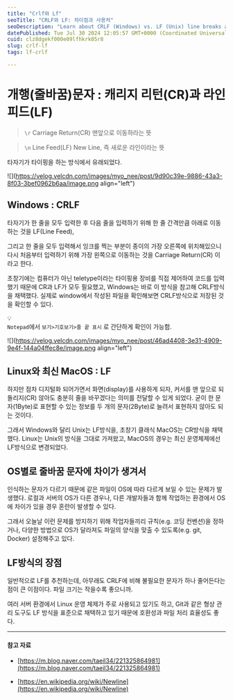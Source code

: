 ```yaml
---
title: "Crlf와 Lf"
seoTitle: "CRLF와 LF: 차이점과 사용처"
seoDescription: "Learn about CRLF (Windows) vs. LF (Unix) line breaks and their efficiency and compatibility benefits across operating systems"
datePublished: Tue Jul 30 2024 12:05:57 GMT+0000 (Coordinated Universal Time)
cuid: clz8dgekf000e09lfhkrk05r8
slug: crlf-lf
tags: lf-crlf

---
```


# 개행(줄바꿈)문자 : 캐리지 리턴(CR)과 라인 피드(LF)

> `\r` Carriage Return(CR) 맨앞으로 이동하라는 뜻

> `\n` Line Feed(LF) New Line, 즉 새로운 라인이라는 뜻

타자기가 타이핑을 하는 방식에서 유래되었다.

![](https://velog.velcdn.com/images/myo_nee/post/9d90c39e-9886-43a3-8f03-3bef0962b6aa/image.png align="left")

## Windows : CRLF

타자기가 한 줄을 모두 입력한 후 다음 줄을 입력하기 위해 한 줄 간격만큼 아래로 이동하는 것을 LF(Line Feed),

그리고 한 줄을 모두 입력해서 잉크를 찍는 부분이 종이의 가장 오른쪽에 위치해있으니 다시 처음부터 입력하기 위해 가장 왼쪽으로 이동하는 것을 Carriage Return(CR) 이라고 한다.

초창기에는 컴퓨터가 아닌 teletype이라는 타이핑용 장비를 직접 제어하여 코드를 입력했기 때문에 CR과 LF가 모두 필요했고, Windows는 바로 이 방식을 참고해 CRLF방식을 채택했다. 실제로 window에서 작성된 파일을 확인해보면 CRLF방식으로 저장된 것을 확인할 수 있다.

<div data-node-type="callout">
<div data-node-type="callout-emoji">💡</div>
<div data-node-type="callout-text"><code>Notepad</code>에서 <code>보기&gt;기호보기&gt;줄 끝 표시</code> 로 간단하게 확인이 가능함.</div>
</div>

![](https://velog.velcdn.com/images/myo_nee/post/46ad4408-3e31-4909-9e4f-144a04ffec8e/image.png align="left")

## Linux와 최신 MacOS : LF

하지만 점차 디지털화 되어가면서 화면(display)를 사용하게 되자, 커서를 맨 앞으로 되돌리지(CR) 않아도 충분히 줄을 바꾸겠다는 의미를 전달할 수 있게 되었다. 굳이 한 문자(1Byte)로 표현할 수 있는 정보를 두 개의 문자(2Byte)로 늘려서 표현하지 않아도 되는 것이다.

그래서 Windows와 달리 Unix는 LF방식을, 초창기 클래식 MacOS는 CR방식을 채택했다. Linux는 Unix의 방식을 그대로 가져왔고, MacOS의 경우는 최신 운영체제에선 LF방식으로 변경되었다.

## OS별로 줄바꿈 문자에 차이가 생겨서

인식하는 문자가 다르기 때문에 같은 파일이 OS에 따라 다르게 보일 수 있는 문제가 발생했다. 로컬과 서버의 OS가 다른 경우나, 다른 개발자들과 함께 작업하는 환경에서 OS에 차이가 있을 경우 혼란이 발생할 수 있다.

그래서 오늘날 이런 문제를 방지하기 위해 작업자들끼리 규칙(e.g. 코딩 컨벤션)을 정하거나, 다양한 방법으로 OS가 달라져도 파일의 양식을 맞출 수 있도록(e.g. git, Docker) 설정해주고 있다.

## LF방식의 장점

일반적으로 LF를 추천하는데, 아무래도 CRLF에 비해 불필요한 문자가 하나 줄어든다는 점이 큰 이점이다. 파일 크기는 작을수록 좋으니까.

여러 서버 환경에서 Linux 운영 체제가 주로 사용되고 있기도 하고, Git과 같은 형상 관리 도구도 LF 방식을 표준으로 채택하고 있기 때문에 호환성과 파일 처리 효율성도 좋다.

---

#### 참고 자료

* [https://m.blog.naver.com/taeil34/221325864981](https://m.blog.naver.com/taeil34/221325864981)
    
* [https://en.wikipedia.org/wiki/Newline](https://en.wikipedia.org/wiki/Newline)
